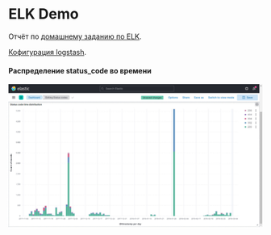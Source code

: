# ELK Demo
Отчёт по [домашнему заданию по ELK](https://github.com/Gorini4/elk_demo).

[Кофигурация logstash](https://github.com/asergeenko/otus_elk/blob/main/logstash/clickstream.conf).

#### Распределение **status_code** во времени
<img src="https://github.com/asergeenko/otus_elk/raw/main/screenshots/stat_code_distribution.jpg" width="800"/>
